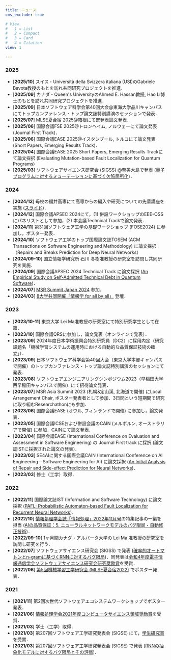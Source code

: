 ```yaml
---
title: ニュース
cms_exclude: true

# View.
#   1 = List
#   2 = Compact
#   3 = Card
#   4 = Citation
view: 1

---
```


### 2025
- [**2025/10**] スイス・Università della Svizzera italiana (USI)のGabriele Bavota教授のもとを訪れ共同研究プロジェクトを推進．
- [**2025/09**] カナダ・Queen's UniversityのAhmed E. Hassan教授, Hao Li博士のもとを訪れ共同研究プロジェクトを推進．
- [**2025/09**] 日本ソフトウェア科学会第40回大会@東海大学品川キャンパスにてトップカンファレンス・トップ論文誌特別講演のセッションで発表．
- [**2025/07**] MLSE夏合宿 2025@箱根にて既発表論文発表．
- [**2025/06**] 国際会議FSE 2025@トロンヘイム, ノルウェーにて論文発表 (Journal First Track)．
- [**2025/06**] 国際会議EASE 2025@イスタンブール, トルコにて論文発表 (Short Papers, Emerging Results Track)．
- [**2025/04**] 国際会議EASE 2025 Short Papers, Emerging Results Trackにて論文採択 (Evaluating Mutation-based Fault Localization for Quantum Programs)
- [**2025/03**] ソフトウェアサイエンス研究会 (SIGSS) @奄美大島で発表 ([量子プログラムに対するミューテーションに基づく欠陥局所化](https://ken.ieice.org/ken/paper/20250312QcJC/))．

### 2024
- [**2024/12**] 母校の福井高専にて高専からの編入や研究についての先輩講座を実施 ([スライド](./pdfs/20241219_3EI_石本.pdf))．
- [**2024/12**] 国際会議APSEC 2024にて，(1) 併設ワークショップのEEE-OSSにパネリストとして参加，(2) 本会議Technical Trackで論文発表．
- [**2024/11**] 第31回ソフトウェア工学の基礎ワークショップ (FOSE2024) に参加し，ポスター発表．
- [**2024/10**] ソフトウェア工学のトップ国際論文誌TOSEM (ACM Transactions on Software Engineering and Methodology) に論文採択（Repairs and Breaks Prediction for Deep Neural Networks）
- [**2024/09-10**] 国立情報学研究所 石川 冬樹准教授の研究室を訪問し共同研究を実施．
- [**2024/09**] 国際会議APSEC 2024 Technical Track に論文採択 ([An Empirical Study on Self-Admitted Technical Debt in Quantum Software](/ja/publication/ishimoto-2024-qsatd/))．
- [**2024/07**] [MSR Summit Japan 2024](https://posl.ait.kyushu-u.ac.jp/~msrsummitjapan2024/#) 参加．
- [**2024/03**] [8大学共同開催「情報学 for all by all」](https://www.i.u-tokyo.ac.jp/events/joho-for-all2024/) 登壇．

### 2023
- [**2023/10-11**] 東京大学 Lei Ma准教授の研究室にて特別研究学生として在籍．
- [**2023/10**] 国際会議QRSに参加し，論文発表（オンラインで発表）．
- [**2023/09**] 2024年度日本学術振興会特別研究員（DC2）に採用内定（研究課題名「機械学習システムの運用時における自動的な品質保証技術の確立」）．
- [**2023/09**] 日本ソフトウェア科学会第40回大会（東京大学本郷キャンパスで開催）のトップカンファレンス・トップ論文誌特別講演のセッションにて発表．
- [**2023/08**] ソフトウェアエンジニアリングシンポジウム2023（早稲田大学西早稲田キャンパスで開催）にて招待論文発表．
- [**2023/07**] MSR Asia Summit 2023 (札幌&定山渓, 北海道で開催) にLocal Arrangement Chair, ポスター発表者として参加．3日間という短期間で研究に取り組むResearchathonにも参加．
- [**2023/06**] 国際会議EASE (オウル, フィンランドで開催) に参加し，論文発表．
- [**2023/05**] 国際会議ICSEおよび併設会議のCAIN (メルボルン, オーストラリアで開催) に参加．CAINにて論文発表.
- [**2023/04**] 国際会議EASE (International Conference on Evaluation and Assessment in Software Engineering) の Journal First track に採択 (論文誌ISTに採択された論文の発表)．
- [**2023/03**] SE4AIに関する国際会議CAIN (International Conference on AI Engineering – Software Engineering for AI) に論文採択 ([An Initial Analysis of Repair and Side-effect Prediction for Neural Networks](/ja/publication/ishimoto-2023-initial/))．
- [**2023/03**] 修士（工学）取得．

### 2022
- [**2022/11**] 国際論文誌IST (Information and Software Technology) に論文採択 ([PAFL: Probabilistic Automaton-based Fault Localization for Recurrent Neural Networks](/ja/publication/ishimoto-2023-pafl/))．
- [**2022/10**] [情報処理学会誌「情報処理」2022年11月号](https://www.fujisan.co.jp/product/1377/b/2309162/)の特集記事の一編を担当 ([AIの品質保証：5. ニューラルネットワークモデルのバグ限局・自動修正技術](https://ipsj.ixsq.nii.ac.jp/ej/?action=pages_view_main&active_action=repository_view_main_item_detail&item_id=220374&item_no=1&page_id=13&block_id=8))．
- [**2022/09-10**] 1ヶ月間カナダ・アルバータ大学の Lei Ma 准教授の研究室を訪問し研究を行う．
- [**2022/07**] ソフトウェアサイエンス研究会 (SIGSS) で発表 ([確率的オートマトンとn-gramに基づくRNNに対するバグ限局](https://ken.ieice.org/ken/paper/20220729XCLV/))．同発表は[令和4年度電子情報通信学会ソフトウェアサイエンス研究会研究奨励賞](https://www.ieice.org/iss/ss/award.html)を受賞．
- [**2022/06**] [第5回機械学習工学研究会 (MLSE夏合宿2022)](https://mlxse.connpass.com/event/248383/) でポスター発表．

### 2021
- [**2021/11**] 第2回次世代ソフトウェアエコシステムワークショップでポスター発表．
- [**2021/06**] [情報処理学会2021年度コンピュータサイエンス領域奨励賞](https://www.ipsj.or.jp/award/cs-awardee-2021.html)を受賞．
- [**2021/03**] 学士（工学）取得．
- [**2021/03**] 第207回ソフトウェア工学研究発表会 (SIGSE) にて，[学生研究賞](https://www.ipsj.or.jp/award/se-award1.html)を受賞．
- [**2021/03**] 第207回ソフトウェア工学研究発表会 (SIGSE) で発表 ([RNNの抽象化モデルに対するバグ限局とその評価](https://ipsj.ixsq.nii.ac.jp/ej/index.php?active_action=repository_view_main_item_detail&page_id=13&block_id=8&item_id=209659&item_no=1))．